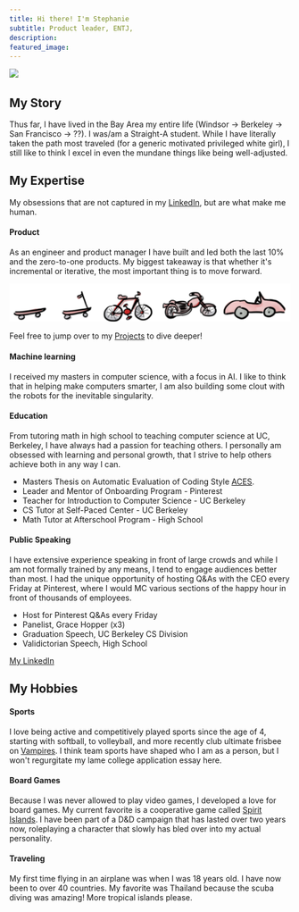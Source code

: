 ```yaml
---
title: Hi there! I'm Stephanie
subtitle: Product leader, ENTJ,
description: 
featured_image: 
---
```


![](/images/flip.gif)

## My Story
Thus far, I have lived in the Bay Area my entire life (Windsor → Berkeley → San Francisco → ??). I was/am a Straight-A student. While I have literally taken the path most traveled (for a generic motivated privileged white girl), I still like to think I excel in even the mundane things like being well-adjusted. 

## My Expertise

My obsessions that are not captured in my [LinkedIn](linkedin.com/in/stogers), but are what make me human.

#### Product

As an engineer and product manager I have built and led both the last 10% and the zero-to-one products. My biggest takeaway is that whether it's incremental or iterative, the most important thing is to move forward. 

![](/images/skateboard.png)

Feel free to jump over to my [Projects](/projects) to dive deeper!

#### Machine learning

I received my masters in computer science, with a focus in AI. I like to think that in helping make computers smarter, I am also building some clout with the robots for the inevitable singularity. 

#### Education

From tutoring math in high school to teaching computer science at UC, Berkeley, I have always had a passion for teaching others. I personally am obsessed with learning and personal growth, that I strive to help others achieve both in any way I can.
* Masters Thesis on Automatic Evaluation of Coding Style [ACES](https://www2.eecs.berkeley.edu/Pubs/TechRpts/2014/EECS-2014-77.html).
* Leader and Mentor of Onboarding Program - Pinterest
* Teacher for Introduction to Computer Science - UC Berkeley
* CS Tutor at Self-Paced Center - UC Berkeley
* Math Tutor at Afterschool Program - High School

#### Public Speaking

I have extensive experience speaking in front of large crowds and while I am not formally trained by any means, I tend to engage audiences better than most. I had the unique opportunity of hosting Q&As with the CEO every Friday at Pinterest, where I would MC various sections of the happy hour in front of thousands of employees. 
* Host for Pinterest Q&As every Friday
* Panelist, Grace Hopper (x3)
* Graduation Speech, UC Berkeley CS Division
* Validictorian Speech, High School

<a href="linkedin.com/in/stogers" class="button button--large">My LinkedIn</a>


## My Hobbies

#### Sports
I love being active and competitively played sports since the age of 4, starting with softball, to volleyball, and more recently club ultimate frisbee on [Vampires](https://play.usaultimate.org/teams/events/Eventteam/?TeamId=fhbq3%2f9CD8Rxr%2f0e3UitJF3LMT7PQ6596QTq65rtDp0%3d). I think team sports have shaped who I am as a person, but I won't regurgitate my lame college application essay here. 

#### Board Games
Because I was never allowed to play video games, I developed a love for board games. My current favorite is a cooperative game called [Spirit Islands](https://boardgamegeek.com/boardgame/162886/spirit-island). I have been part of a D&D campaign that has lasted over two years now, roleplaying a character that slowly has bled over into my actual personality. 

#### Traveling
My first time flying in an airplane was when I was 18 years old. I have now been to over 40 countries. My favorite was Thailand because the scuba diving was amazing! More tropical islands please.


